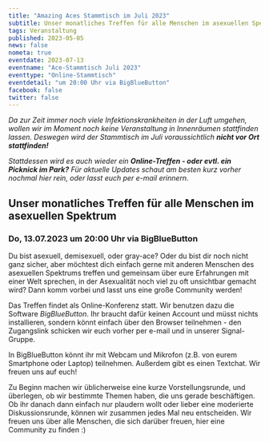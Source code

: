 ```yaml
---
title: "Amazing Aces Stammtisch im Juli 2023"
subtitle: Unser monatliches Treffen für alle Menschen im asexuellen Spektrum
tags: Veranstaltung
published: 2023-05-05
news: false
nometa: true
eventdate: 2023-07-13
eventname: "Ace-Stammtisch Juli 2023"
eventtype: "Online-Stammtisch"
eventdetail: "um 20:00 Uhr via BigBlueButton"
facebook: false
twitter: false
---
```


*Da zur Zeit immer noch viele Infektionskrankheiten in der Luft umgehen, wollen wir im Moment noch keine Veranstaltung in Innenräumen stattfinden lassen. Deswegen wird der Stammtisch im Juli voraussichtlich* _**nicht vor Ort stattfinden!**_ 

*Stattdessen wird es auch wieder ein* _**Online-Treffen - oder evtl. ein Picknick im Park?**_ *Für aktuelle Updates schaut am besten kurz vorher nochmal hier rein, oder lasst euch per e-mail erinnern.*

## Unser monatliches Treffen für alle Menschen im asexuellen Spektrum

### Do, 13.07.2023 um 20:00 Uhr via BigBlueButton

Du bist asexuell, demisexuell, oder gray-ace?
Oder du bist dir noch nicht ganz sicher, aber möchtest dich einfach gerne mit anderen Menschen des asexuellen Spektrums treffen und gemeinsam über eure Erfahrungen mit einer Welt sprechen, in der Asexualität noch viel zu oft unsichtbar gemacht wird?
Dann komm vorbei und lasst uns eine große Community werden!

Das Treffen findet als Online-Konferenz statt. Wir benutzen dazu die Software *BigBlueButton*. Ihr braucht dafür keinen Account und müsst nichts installieren, sondern könnt einfach über den Browser teilnehmen - den Zugangslink schicken wir euch vorher per e-mail und in unserer Signal-Gruppe.

In BigBlueButton könnt ihr mit Webcam und Mikrofon (z.B. von eurem Smartphone oder Laptop) teilnehmen. Außerdem gibt es einen Textchat. Wir freuen uns auf euch!

Zu Beginn machen wir üblicherweise eine kurze Vorstellungsrunde, und überlegen, ob wir bestimmte Themen haben, die uns gerade beschäftigen.
Ob ihr danach dann einfach nur plaudern wollt oder lieber eine moderierte Diskussionsrunde, können wir zusammen jedes Mal neu entscheiden. Wir freuen uns über alle Menschen, die sich darüber freuen, hier eine Community zu finden :)
